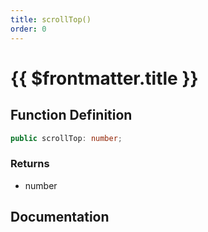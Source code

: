 ```yaml
---
title: scrollTop()
order: 0
---
```


# {{ $frontmatter.title }}

<!--@include: ./scrollTop_partial_header.md-->

## Function Definition

```ts
public scrollTop: number;
```

### Returns

* number

## Documentation

<!--@include: ./scrollTop_partial_footer.md-->
